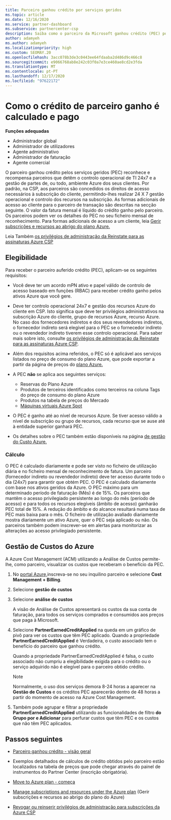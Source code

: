 ```yaml
---
title: Parceiro ganhou crédito por serviços geridos
ms.topic: article
ms.date: 12/16/2020
ms.service: partner-dashboard
ms.subservice: partnercenter-csp
description: Saiba como o parceiro da Microsoft ganhou crédito (PEC) por serviços geridos é calculado e pago e como garantir que é elegível.
author: adamyeh
ms.author: adamyeh
ms.localizationpriority: high
ms.custom: SEOMAY.20
ms.openlocfilehash: 3acc078b3de3c0443ee64fdaaba2d486d9c466c8
ms.sourcegitcommit: e9066768ab8e242c03f0a7e3ce460ae8cd2e3fda
ms.translationtype: MT
ms.contentlocale: pt-PT
ms.lasthandoff: 12/17/2020
ms.locfileid: "97622172"
---
```

# <a name="how-the-partner-earned-credit-is-calculated-and-paid"></a>Como o crédito de parceiro ganho é calculado e pago

**Funções adequadas**

- Administrador global
- Administrador de utilizadores
- Agente administrativo
- Administrador de faturação
- Agente comercial

O parceiro ganhou crédito pelos serviços geridos (PEC) reconhece e recompensa parceiros que detêm o controlo operacional de TI 24x7 e a gestão de partes de, ou todo, ambiente Azure dos seus clientes. Por padrão, na CSP, aos parceiros são concedidos os direitos de acesso necessários à subscrição do cliente, permitindo-lhes realizar 24 X 7 gestão operacional e controlo dos recursos na subscrição. As formas adicionais de acesso ao cliente para o parceiro de transação são descritas na secção seguinte. O valor da fatura mensal é líquido do crédito ganho pelo parceiro. Os parceiros podem ver os detalhes do PEC no seu ficheiro mensal de reconhecimento. Para formas adicionais de acesso a um cliente, leia [Gerir subscrições e recursos ao abrigo do plano Azure.](azure-plan-manage.md)

Leia Também [os privilégios de administração da Reinstate para as assinaturas Azure CSP](revoke-reinstate-csp.md)

## <a name="eligibility"></a>Elegibilidade

Para receber o parceiro auferido crédito (PEC), aplicam-se os seguintes requisitos: 

- Você deve ter um acordo mPN ativo e papel válido de controlo de acesso baseado em funções (RBAC) para receber crédito ganho pelos ativos Azure que você gere.

- Deve ter controlo operacional 24x7 e gestão dos recursos Azure do cliente em CSP. Isto significa que deve ter privilégios administrativos na subscrição Azure do cliente, grupo de recursos Azure, recurso Azure. No caso dos fornecedores indiretos e dos seus revendedores indiretos, o fornecedor indireto será elegível para o PEC se o fornecedor indireto ou o revendedor indireto tiverem esse controlo operacional. Para saber mais sobre isto, consulte [os privilégios de administração da Reinstate para as assinaturas Azure CSP](https://docs.microsoft.com/partner-center/revoke-reinstate-csp).

- Além dos requisitos acima referidos, o PEC só é aplicável aos serviços listados no preço de consumo do plano Azure, que pode exportar a partir da página de preços do [plano Azure.](https://partner.microsoft.com/commerce/sales)

- A PEC **não** se aplica aos seguintes serviços:
    - Reservas do Plano Azure
    - Produtos de terceiros identificados como terceiros na coluna Tags do preço de consumo do plano Azure
    - Produtos na tabela de preços do Mercado
    - [Máquinas virtuais Azure Spot](https://partner.microsoft.com/resources/collection/azure-spot-in-csp#/)

- O PEC é ganho até ao nível de recursos Azure. Se tiver acesso válido a nível de subscrição ou grupo de recursos, cada recurso que se ause até à entidade superior ganhará PEC.

- Os detalhes sobre o PEC também estão disponíveis na página [de gestão do Custo Azure.](https://docs.microsoft.com/azure/cost-management-billing/costs/get-started-partners)

### <a name="calculation"></a>Cálculo

O PEC é calculado diariamente e pode ser visto no ficheiro de utilização diária e no ficheiro mensal de reconhecimento de fatura. Um parceiro (fornecedor indireto ou revendedor indireto) deve ter acesso durante todo o dia (24x7) para garantir que obtém PEC. O PEC é calculado diariamente com base nos ativos geridos da Azure. O PEC máximo para um determinado período de faturação (Mês) é de 15%. Os parceiros que mantêm o acesso privilegiado persistente ao longo do mês (período de acesso) e para todos os recursos elegíveis (âmbito de acesso) ganharão PEC total de 15%. A redução do âmbito e do alcance resultará numa taxa de PEC mais baixa para o mês. O ficheiro de utilização avaliado diariamente mostra diariamente um ativo Azure, quer o PEC seja aplicado ou não. Os parceiros também podem inscrever-se em alertas para monitorizar as alterações ao acesso privilegiado persistente.

## <a name="azure-cost-management"></a>Gestão de Custos do Azure

A Azure Cost Management (ACM) utilizando a Análise de Custos permite-lhe, como parceiro, visualizar os custos que receberam o benefício da PEC.  

1. No [portal Azure,](https://portal.azure.com)inscreva-se no seu inquilino parceiro e selecione **Cost Management + Billing**.

2. Selecione **gestão de custos**

3. Selecione **análise de custos**

   A visão de Análise de Custos apresentará os custos da sua conta de faturação, para todos os serviços comprados e consumidos aos preços que paga à Microsoft.

4. Selecione **PartnerEarnedCreditApplied** na queda em um gráfico de pivô para ver os custos que têm PEC aplicado. Quando a propriedade **PartnerEarnedCreditApplied** é Verdadeira, o custo associado tem o benefício do parceiro que ganhou crédito. 

   Quando a propriedade PartnerEarnedCreditApplied é falsa, o custo associado não cumpriu a elegibilidade exigida para o crédito ou o serviço adquirido não é elegível para o parceiro obtido crédito.

   >[!NOTE] 
   >Normalmente, o uso dos serviços demora 8-24 horas a aparecer na **Gestão de Custos** e os créditos PEC aparecerão dentro de 48 horas a partir do momento de acesso na Azure Cost Management.

5. Também pode agrupar e filtrar a propriedade **PartnerEarnedCreditApplied** utilizando as funcionalidades de filtro **do Grupo por e Adicionar** para perfurar custos que têm PEC e os custos que não têm PEC aplicados.

## <a name="next-steps"></a>Passos seguintes

- [Parceiro ganhou crédito - visão geral](partner-earned-credit.md)

- Exemplos detalhados de cálculos de crédito obtidos pelo parceiro estão localizados na tabela de preços que pode chegar através do painel de instrumentos do Partner Center (inscrição obrigatória).

- [Move to Azure plan - começa](azure-plan-get-started.md)

- [Manage subscriptions and resources under the Azure plan](azure-plan-manage.md) (Gerir subscrições e recursos ao abrigo do plano do Azure)

- [Revogar ou reinserir privilégios de administração para subscrições da Azure CSP](revoke-reinstate-csp.md)
